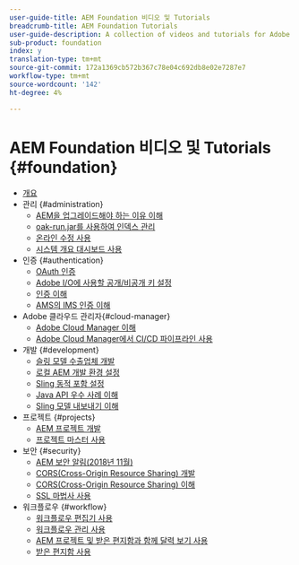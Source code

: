 ```yaml
---
user-guide-title: AEM Foundation 비디오 및 Tutorials
breadcrumb-title: AEM Foundation Tutorials
user-guide-description: A collection of videos and tutorials for Adobe Experience Manager Foundation.
sub-product: foundation
index: y
translation-type: tm+mt
source-git-commit: 172a1369cb572b367c78e04c692db8e02e7287e7
workflow-type: tm+mt
source-wordcount: '142'
ht-degree: 4%

---
```



# AEM Foundation 비디오 및 Tutorials {#foundation}

+ [개요](./overview.md)
+ 관리 {#administration}
   + [AEM을 업그레이드해야 하는 이유 이해](./administration/understand-reasons-to-upgrade.md)
   + [oak-run.jar를 사용하여 인덱스 관리](./administration/use-oak-run-jar-to-manage-indexes.md)
   + [온라인 수정 사용](./administration/use-online-revision-clean-up.md)
   + [시스템 개요 대시보드 사용](./administration/use-the-system-overview-dashboard.md)
+ 인증 {#authentication}
   + [OAuth 인증](authentication/oauth-code-sample-develop.md)
   + [Adobe I/O에 사용할 공개/비공개 키 설정](authentication/set-up-public-private-keys-for-use-with-aem-and-adobe-io.md)
   + [인증 이해](authentication/authentication-support-article-understand.md)
   + [AMS의 IMS 인증 이해](authentication/adobe-ims-authentication-technical-video-understand.md)
+ Adobe 클라우드 관리자{#cloud-manager}
   + [Adobe Cloud Manager 이해](./cloud-manager/understand-cloud-manager-for-aem.md)
   + [Adobe Cloud Manager에서 CI/CD 파이프라인 사용](./cloud-manager/use-the-cicd-pipeline-in-cloud-manager-for-aem.md)
+ 개발 {#development}
   + [슬링 모델 수출업체 개발](./development/develop-sling-model-exporter.md)
   + [로컬 AEM 개발 환경 설정](./development/set-up-a-local-aem-development-environment.md)
   + [Sling 동적 포함 설정](./development/set-up-sling-dynamic-include.md)
   + [Java API 우수 사례 이해](./development/understand-java-api-best-practices.md)
   + [Sling 모델 내보내기 이해](./development/understand-sling-model-exporter.md)
+ 프로젝트 {#projects}
   + [AEM 프로젝트 개발](./projects/develop-aem-projects.md)
   + [프로젝트 마스터 사용](./projects/use-project-masters.md)
+ 보안 {#security}
   + [AEM 보안 알림(2018년 11월)](./security/aem-security-notification-2018-11.md)
   + [CORS(Cross-Origin Resource Sharing) 개발](./security/develop-for-cross-origin-resource-sharing.md)
   + [CORS(Cross-Origin Resource Sharing) 이해](./security/understand-cross-origin-resource-sharing.md)
   + [SSL 마법사 사용](./security/use-the-ssl-wizard.md)
+ 워크플로우 {#workflow}
   + [워크플로우 편집기 사용](./workflow/use-the-workflow-editor.md)
   + [워크플로우 관리 사용](./workflow/use-workflow-management.md)
   + [AEM 프로젝트 및 받은 편지함과 함께 달력 보기 사용](./workflow/use-the-calendar-view-with-aem-projects-and-inbox.md)
   + [받은 편지함 사용](./workflow/use-the-inbox.md)

